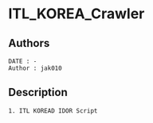 # ITL_KOREA_Crawler

## Authors
```
DATE : -
Author : jak010
```

## Description
```
1. ITL KOREAD IDOR Script
```


